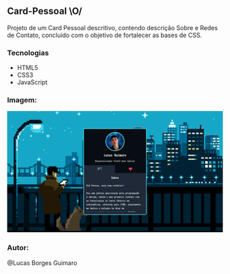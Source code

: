 ## Card-Pessoal \O/

Projeto de um Card Pessoal descritivo, contendo descrição Sobre e Redes de Contato, concluido com o objetivo de fortalecer as bases de CSS.

### Tecnologias
- HTML5
- CSS3
- JavaScript

### Imagem:

![interface](https://github.com/LukasGuimaro/Card-Pessoal/blob/main/src/imagens/card-image.png)

### Autor:

@Lucas Borges Guimaro
